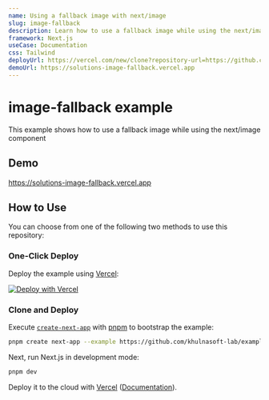 ```yaml
---
name: Using a fallback image with next/image
slug: image-fallback
description: Learn how to use a fallback image while using the next/image component.
framework: Next.js
useCase: Documentation
css: Tailwind
deployUrl: https://vercel.com/new/clone?repository-url=https://github.com/khulnasoft-lab/examples/tree/main/solutions/image-fallback&project-name=image-fallback&repository-name=image-fallback
demoUrl: https://solutions-image-fallback.vercel.app
---
```


# image-fallback example

This example shows how to use a fallback image while using the next/image component

## Demo

https://solutions-image-fallback.vercel.app

## How to Use

You can choose from one of the following two methods to use this repository:

### One-Click Deploy

Deploy the example using [Vercel](https://vercel.com?utm_source=github&utm_medium=readme&utm_campaign=vercel-examples):

[![Deploy with Vercel](https://vercel.com/button)](https://vercel.com/new/clone?repository-url=https://github.com/khulnasoft-lab/examples/tree/main/solutions/image-fallback&project-name=image-fallback&repository-name=image-fallback)

### Clone and Deploy

Execute [`create-next-app`](https://github.com/khulnasoft-lab/next.js/tree/canary/packages/create-next-app) with [pnpm](https://pnpm.io/installation) to bootstrap the example:

```bash
pnpm create next-app --example https://github.com/khulnasoft-lab/examples/tree/main/solutions/image-fallback
```

Next, run Next.js in development mode:

```bash
pnpm dev
```

Deploy it to the cloud with [Vercel](https://vercel.com/new?utm_source=github&utm_medium=readme&utm_campaign=edge-middleware-eap) ([Documentation](https://nextjs.org/docs/deployment)).
